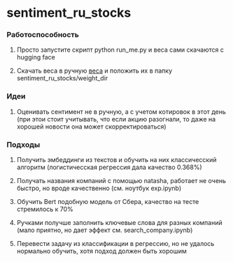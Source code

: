 # sentiment_ru_stocks


### Работоспособность

1) Просто запуститe скрипт python run_me.py и веса сами скачаются c hugging face

2) Скачать веса в ручную [веса](https://drive.google.com/file/d/1BdP2iudVVeXQySJJy8jclNJFqcXsg__n/view?usp=drive_link) и положить их в папку sentiment_ru_stocks/weight_dir

### Идеи
1) Оценивать сентимент не в ручную, а с учетом котировок в этот день (при этои стоит учитывать, что если акцию разогнали, то даже на хорошей новости она может скорректироваться)

### Подходы
1) Получить эмбеддинги из текстов и обучить на них классичесский алгоритм (логистичесская регрессия дала качество 0.368%)

2) Получать названия компаний с помощью natasha, работает не очень быстро, но вроде качественно (см. ноутбук exp.ipynb)

3) Обучить Bert подобную модель от Сбера, качество на тесте стремилось к 70%

4) Ручками получше заполнить ключевые слова для разных компаний (мало приятно, но дает эффект см. search_company.ipynb)

5) Перевести задачу из классификации в регрессию, но не удалось нормально обучить, хотя подход должен быть хорошим
